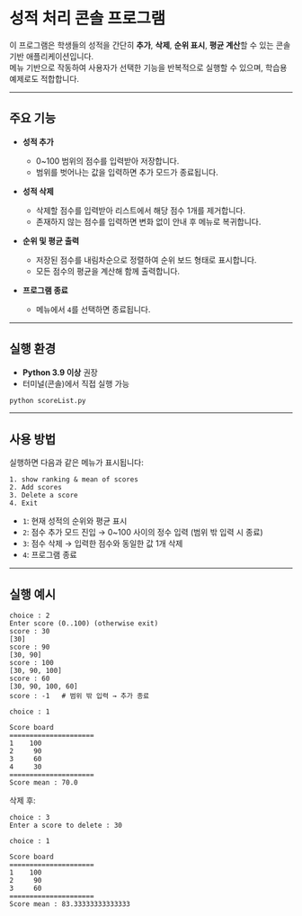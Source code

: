 # 성적 처리 콘솔 프로그램

이 프로그램은 학생들의 성적을 간단히 **추가**, **삭제**, **순위 표시**, **평균 계산**할 수 있는 콘솔 기반 애플리케이션입니다.  
메뉴 기반으로 작동하여 사용자가 선택한 기능을 반복적으로 실행할 수 있으며, 학습용 예제로도 적합합니다.

---

## 주요 기능

- **성적 추가**  
  - 0~100 범위의 점수를 입력받아 저장합니다.  
  - 범위를 벗어나는 값을 입력하면 추가 모드가 종료됩니다.

- **성적 삭제**  
  - 삭제할 점수를 입력받아 리스트에서 해당 점수 1개를 제거합니다.  
  - 존재하지 않는 점수를 입력하면 변화 없이 안내 후 메뉴로 복귀합니다.

- **순위 및 평균 출력**  
  - 저장된 점수를 내림차순으로 정렬하여 순위 보드 형태로 표시합니다.  
  - 모든 점수의 평균을 계산해 함께 출력합니다.

- **프로그램 종료**  
  - 메뉴에서 `4`를 선택하면 종료됩니다.

---

## 실행 환경

- **Python 3.9 이상** 권장  
- 터미널(콘솔)에서 직접 실행 가능

```bash
python scoreList.py
```

---

## 사용 방법

실행하면 다음과 같은 메뉴가 표시됩니다:

```
1. show ranking & mean of scores
2. Add scores
3. Delete a score
4. Exit
```

- `1`: 현재 성적의 순위와 평균 표시  
- `2`: 점수 추가 모드 진입 → 0~100 사이의 정수 입력 (범위 밖 입력 시 종료)  
- `3`: 점수 삭제 → 입력한 점수와 동일한 값 1개 삭제  
- `4`: 프로그램 종료  

---

## 실행 예시

```
choice : 2
Enter score (0..100) (otherwise exit)
score : 30
[30]
score : 90
[30, 90]
score : 100
[30, 90, 100]
score : 60
[30, 90, 100, 60]
score : -1   # 범위 밖 입력 → 추가 종료

choice : 1

Score board
=====================
1    100
2     90
3     60
4     30
=====================
Score mean : 70.0
```

삭제 후:

```
choice : 3
Enter a score to delete : 30

choice : 1

Score board
=====================
1    100
2     90
3     60
=====================
Score mean : 83.33333333333333
```
